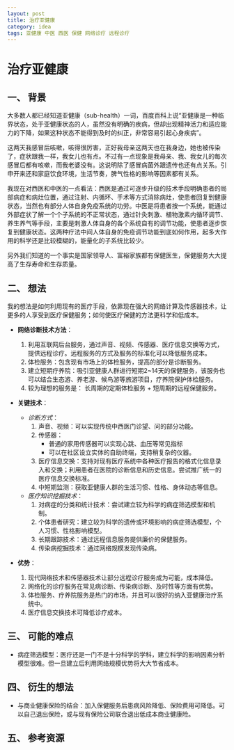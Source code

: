 ```yaml
---
layout: post
title: 治疗亚健康
category: idea
tags: 亚健康 中医 西医 保健 网络诊疗 远程诊疗
---
```


治疗亚健康
===============

一、 背景
---------------
大多数人都已经知道亚健康（sub-health）一词，百度百科上说“亚健康是一种临界状态，处于亚健康状态的人，虽然没有明确的疾病，但却出现精神活力和适应能力的下降，如果这种状态不能得到及时的纠正，非常容易引起心身疾病”。

这两天我感冒后咳嗽，咳得很厉害，正好我母亲这两天也在我身边，她也被传染了，症状跟我一样，我女儿也有点。不过有一点现象是我母亲、我、我女儿的每次感冒后都有咳嗽，而我老婆没有。这说明除了感冒病菌外跟遗传也还有点关系。引申开来还和家庭饮食环境，生活节奏，脾气性格的影响等因素都有关系。

我现在对西医和中医的一点看法：西医是通过可逐步升级的技术手段明确患者的局部病症和病灶位置，通过注射、内循环、手术等方式消除病灶，使患者回复到健康状态，当然也有部分人体自身免疫系统的功劳。中医是将患者按一个系统，能通过外部症状了解一个个子系统的不正常状态，通过针灸刺激、植物激素内循环调节、养生养气等手段，主要是刺激人体自身的各个系统自有的调节功能，使患者逐步恢复到健康状态。这两种疗法中间人体自身的免疫调节功能到底如何作用，起多大作用的科学还是比较模糊的，能量化的子系统比较少。

另外我们知道的一个事实是国家领导人、富裕家族都有保健医生，保健服务大大提高了生存寿命和生存质量。

二、 想法
---------------
我的想法是如何利用现有的医疗手段，依靠现在强大的网络计算及传感器技术，让更多的人享受到医疗保健服务；如何使医疗保健的方法更科学和低成本。

- **网络诊断技术方法**：
    1. 利用互联网后台服务，通过声音、视频、传感器、医疗信息交换等方式，提供远程诊疗。远程服务的方式及服务的标准化可以降低服务成本。
    2. 体检服务：包含现有市场上的体检服务，提高的部分是诊断服务。
    3. 建立短期疗养院：吸引亚健康人群进行短期2~14天的保健服务，该服务也可以结合生态游、养老游、候鸟游等旅游项目，疗养院保护体检服务。
    4. 较为理想的服务是： 长周期的定期体检服务 + 短周期的远程保健服务。

- **关键技术**：
    - *诊断方式*：
        1. 声音、视频：可以实现传统中西医门诊望、问的部分功能。
        2. 传感器：
            - 普通的家用传感器可以实现心跳、血压等常见指标
            - 可以在社区设立实体的自助终端，支持稍复杂的仪器。
        3. 医疗信息交换：支持对现有医疗系统中各种医疗报告的格式化信息录入和交换；利用患者在医院的诊断信息和历史信息。尝试推广统一的医疗信息交换标准。
        4. 中短期监测：获取亚健康人群的生活习惯、性格、身体动态等信息。
    - *医疗知识挖掘技术*：
        1. 对病症的分类和统计技术：尝试建立较为科学的病症筛选模型和机制。
        2. 个体患者研究：建立较为科学的遗传或环境影响的病症筛选模型，个人习惯、性格影响模型。
        3. 长期跟踪技术：通过远程信息服务提供廉价的保健服务。
        4. 传染病挖掘技术：通过网络规模发现传染病。

- **优势**：
    1. 现代网络技术和传感器技术让部分远程诊疗服务成为可能，成本降低。
    2. 网络化的诊疗服务在常见病诊断、传染病诊断、及时性等方面有优势。
    3. 体检服务、疗养院服务是热门的市场，并且可以很好的纳入亚健康治疗系统中。
    4. 医疗信息交换技术可降低诊疗成本。

三、 可能的难点
---------------
- 病症筛选模型：医疗还是一门不是十分科学的学科，建立科学的影响因素分析模型很难。但一旦建立后利用网络规模优势将大大节省成本。

四、 衍生的想法
---------------
- 与商业健康保险的结合：加入保健服务后患病风险降低、保险费用可降低。可以自己退出保险，或与现有保险公司联合退出低成本商业健康险。

五、 参考资源
---------------

